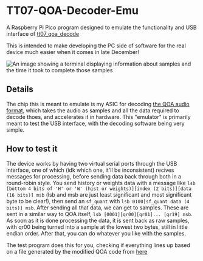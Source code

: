 # TT07-QOA-Decoder-Emu
A Raspberry Pi Pico program designed to emulate the functionality and USB interface of [tt07_qoa_decode](https://github.com/28add11/tt07_qoa_decode)

This is intended to make developing the PC side of software for the real device much easier when it comes in late December!

![An image showing a terminal displaying information about samples and the time it took to complete those samples](https://cloud-1p09spafi-hack-club-bot.vercel.app/0image.png)

## Details
The chip this is meant to emulate is my ASIC for decoding [the QOA audio format](https://qoaformat.org/), which takes the audio as samples and all the data required to decode thoes, and accelerates it in hardware. This "emulator" is primarily meant to test the USB interface, with the decoding software being very simple.

## How to test it
The device works by having two virtual serial ports through the USB interface, one of which (idk which one, it'll be inconsistent) recives messages for processing, before sending data back through both in a round-robin style. You send history or weights data with a message like `lsb [bottom 4 bits of 'H' or 'W' (hist or weights)][index (2 bits)][data (16 bits)] msb` (lsb and msb are just least significant and most significant byte to be clear!), then send an `sf_quant` with `lsb 0100[sf_quant data (4 bits)] msb`. After sending all that data, we can get to samples. These are sent in a similar way to QOA itself, `lsb [0001][qr00][qr01]... [qr19] msb`. As soon as it is done processing the data, it is sent back as raw samples, with qr00 being turned into a sample at the lowest two bytes, still in little endian order. After that, you can do whatever you like with the samples.

The test program does this for you, checking if everything lines up based on a file generated by the modified QOA code from [here](https://github.com/28add11/tt07_qoa_decode/blob/main/test/qoa.h)
